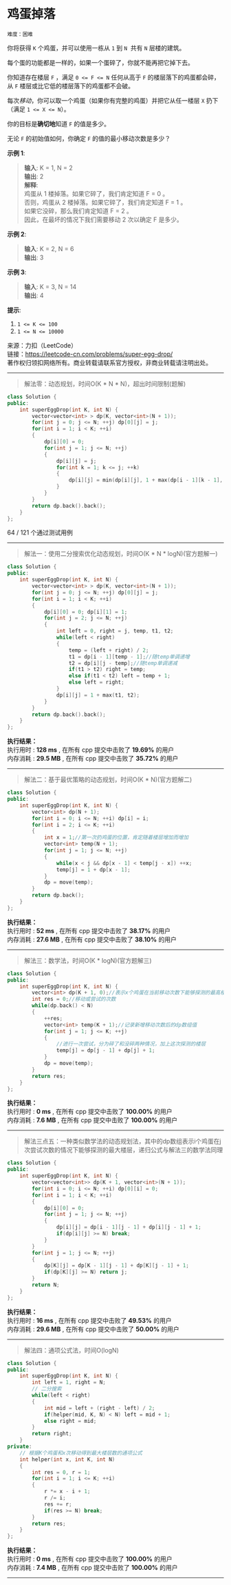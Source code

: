 # 鸡蛋掉落 #  
`难度：困难` 

你将获得 `K` 个鸡蛋，并可以使用一栋从 `1` 到 `N`  共有 `N` 层楼的建筑。  

每个蛋的功能都是一样的，如果一个蛋碎了，你就不能再把它掉下去。  

你知道存在楼层 `F` ，满足 `0 <= F <= N` 任何从高于 `F` 的楼层落下的鸡蛋都会碎，从 `F` 楼层或比它低的楼层落下的鸡蛋都不会破。  

每次*移动*，你可以取一个鸡蛋（如果你有完整的鸡蛋）并把它从任一楼层 `X` 扔下（满足 `1 <= X <= N`）。  

你的目标是**确切地**知道 `F` 的值是多少。  

无论 `F` 的初始值如何，你确定 `F` 的值的最小移动次数是多少？  

**示例 1**:  
>**输入**: K = 1, N = 2  
>**输出**: 2  
>**解释**:  
>鸡蛋从 1 楼掉落。如果它碎了，我们肯定知道 F = 0 。  
>否则，鸡蛋从 2 楼掉落。如果它碎了，我们肯定知道 F = 1 。  
>如果它没碎，那么我们肯定知道 F = 2 。  
>因此，在最坏的情况下我们需要移动 2 次以确定 F 是多少。  

**示例 2**:  
>**输入**: K = 2, N = 6  
>**输出**: 3  

**示例 3**:  
>**输入**: K = 3, N = 14  
>**输出**: 4  

**提示**:  
1. `1 <= K <= 100`
2. `1 <= N <= 10000`

来源：力扣（LeetCode）  
链接：https://leetcode-cn.com/problems/super-egg-drop/  
著作权归领扣网络所有。商业转载请联系官方授权，非商业转载请注明出处。  

---  
>解法零：动态规划，时间O(K * N * N)，超出时间限制(题解)  

```C++  
class Solution {
public:
    int superEggDrop(int K, int N) {
        vector<vector<int> > dp(K, vector<int>(N + 1));
        for(int j = 0; j <= N; ++j) dp[0][j] = j;
        for(int i = 1; i < K; ++i)
        {
            dp[i][0] = 0;
            for(int j = 1; j <= N; ++j)
            {
                dp[i][j] = j;
                for(int k = 1; k <= j; ++k)
                {
                    dp[i][j] = min(dp[i][j], 1 + max(dp[i - 1][k - 1], dp[i][j - k]));
                }
            }
        }
        return dp.back().back();
    }
};
```  
64 / 121 个通过测试用例  

---  
>解法一：使用二分搜索优化动态规划，时间O(K * N * logN)(官方题解一)  

```C++  
class Solution {
public:
    int superEggDrop(int K, int N) {
        vector<vector<int> > dp(K, vector<int>(N + 1));
        for(int j = 0; j <= N; ++j) dp[0][j] = j;
        for(int i = 1; i < K; ++i)
        {
            dp[i][0] = 0; dp[i][1] = 1;
            for(int j = 2; j <= N; ++j)
            {
                int left = 0, right = j, temp, t1, t2;
                while(left < right)
                {
                    temp = (left + right) / 2;
                    t1 = dp[i - 1][temp - 1];//随temp单调递增
                    t2 = dp[i][j - temp];//随temp单调递减
                    if(t1 > t2) right = temp;
                    else if(t1 < t2) left = temp + 1;
                    else left = right;
                }
                dp[i][j] = 1 + max(t1, t2);
            }
        }
        return dp.back().back();
    }
};
```  

**执行结果：**  
执行用时 : **128 ms** , 在所有 cpp 提交中击败了 **19.69%** 的用户  
内存消耗 : **29.5 MB** , 在所有 cpp 提交中击败了 **35.72%** 的用户  

---  
>解法二：基于最优策略的动态规划，时间O(K * N)(官方题解二)  

```C++  
class Solution {
public:
    int superEggDrop(int K, int N) {
        vector<int> dp(N + 1);
        for(int i = 0; i <= N; ++i) dp[i] = i;
        for(int i = 2; i <= K; ++i)
        {
            int x = 1;//第一次扔鸡蛋的位置，肯定随着楼层增加而增加
            vector<int> temp(N + 1);
            for(int j = 1; j <= N; ++j)
            {
                while(x < j && dp[x - 1] < temp[j - x]) ++x;
                temp[j] = 1 + dp[x - 1];
            }
            dp = move(temp);
        }
        return dp.back();
    }
};
```  

**执行结果：**  
执行用时 : **52 ms** , 在所有 cpp 提交中击败了 **38.17%** 的用户  
内存消耗 : **27.6 MB** , 在所有 cpp 提交中击败了 **38.10%** 的用户  

---  
>解法三：数学法，时间O(K * logN)(官方题解三)  

```C++  
class Solution {
public:
    int superEggDrop(int K, int N) {
        vector<int> dp(K + 1, 0);//表示x个鸡蛋在当前移动次数下能够探测的最高楼层数
        int res = 0;//移动或尝试的次数
        while(dp.back() < N)
        {
            ++res;
            vector<int> temp(K + 1);//记录新增移动次数后的dp数组值
            for(int j = 1; j <= K; ++j)
            {
                //进行一次尝试，分为碎了和没碎两种情况，加上这次探测的楼层
                temp[j] = dp[j - 1] + dp[j] + 1;
            }
            dp = move(temp);
        }
        return res;
    }
};
```  

**执行结果：**  
执行用时 : **0 ms** , 在所有 cpp 提交中击败了 **100.00%** 的用户  
内存消耗 : **7.6 MB** , 在所有 cpp 提交中击败了 **100.00%** 的用户  

---  
>解法三点五：一种类似数学法的动态规划法，其中的dp数组表示i个鸡蛋在j次尝试次数的情况下能够探测的最大楼层，递归公式与解法三的数学法同理  

```C++  
class Solution {
public:
    int superEggDrop(int K, int N) {
        vector<vector<int>> dp(K + 1, vector<int>(N + 1));
        for(int i = 0; i <= N; ++i) dp[0][i] = 0;
        for(int i = 1; i < K; ++i)
        {
            dp[i][0] = 0;
            for(int j = 1; j <= N; ++j)
            {
                dp[i][j] = dp[i - 1][j - 1] + dp[i][j - 1] + 1;
                if(dp[i][j] >= N) break;
            }
        }
        for(int j = 1; j <= N; ++j)
        {
            dp[K][j] = dp[K - 1][j - 1] + dp[K][j - 1] + 1;
            if(dp[K][j] >= N) return j;
        }
        return N;
    }
};
```  

**执行结果：**  
执行用时 : **16 ms** , 在所有 cpp 提交中击败了 **49.53%** 的用户  
内存消耗 : **29.6 MB** , 在所有 cpp 提交中击败了 **50.00%** 的用户  

---  
>解法四：通项公式法，时间O(logN)  

```C++  
class Solution {
public:
    int superEggDrop(int K, int N) {
        int left = 1, right = N;
        // 二分搜索
        while(left < right)
        {
            int mid = left + (right - left) / 2;
            if(helper(mid, K, N) < N) left = mid + 1;
            else right = mid;
        }
        return right;
    }
private:
    // 根据K个鸡蛋和x次移动得到最大楼层数的通项公式
    int helper(int x, int K, int N)
    {
        int res = 0, r = 1;
        for(int i = 1; i <= K; ++i)
        {
            r *= x - i + 1;
            r /= i;
            res += r;
            if(res >= N) break;
        }
        return res;
    }
};
```  

**执行结果：**  
执行用时 : **0 ms** , 在所有 cpp 提交中击败了 **100.00%** 的用户  
内存消耗 : **7.4 MB** , 在所有 cpp 提交中击败了 **100.00%** 的用户  

---  